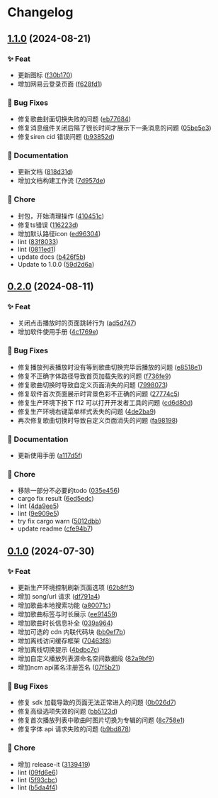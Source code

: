 # Changelog

## [1.1.0](https://github.com/QingXia-Ela/MonsterSirenDesktop/compare/0.2.0...1.1.0) (2024-08-21)


### ✨ Feat

* 更新图标 ([f30b170](https://github.com/QingXia-Ela/MonsterSirenDesktop/commit/f30b170ea4d74a465c684e56bdaa44d1a50d44c4))
* 增加网易云登录页面 ([f628fd1](https://github.com/QingXia-Ela/MonsterSirenDesktop/commit/f628fd12c0e11d251991f7e6d371c516f94dc24c))


### 🐛 Bug Fixes

* 修复歌曲封面切换失败的问题 ([eb77684](https://github.com/QingXia-Ela/MonsterSirenDesktop/commit/eb776842be66e74122b400ddf4981a93bdf07f11))
* 修复消息组件关闭后隔了很长时间才展示下一条消息的问题 ([05be5e3](https://github.com/QingXia-Ela/MonsterSirenDesktop/commit/05be5e392ece404a1acda4c6aec4c97297af0410))
* 修复siren cid 错误问题 ([b93852d](https://github.com/QingXia-Ela/MonsterSirenDesktop/commit/b93852d9870d079259d403d83c3ea3586cd3f0be))


### 📝 Documentation

* 更新文档 ([818d31d](https://github.com/QingXia-Ela/MonsterSirenDesktop/commit/818d31d94cc13fe729eb31ee7fa28416ace35bea))
* 增加文档构建工作流 ([7d957de](https://github.com/QingXia-Ela/MonsterSirenDesktop/commit/7d957dec3c59cd7a184ec4784a24834c069918d6))


### 🚩 Chore

* 封包，开始清理操作 ([410451c](https://github.com/QingXia-Ela/MonsterSirenDesktop/commit/410451c2e202efc096e781ce2267caf94d718858))
* 修复ts错误 ([116223d](https://github.com/QingXia-Ela/MonsterSirenDesktop/commit/116223d86685e773e56848a53963ff904c3382a8))
* 增加默认路径icon ([ed96304](https://github.com/QingXia-Ela/MonsterSirenDesktop/commit/ed96304aff98008b5a56cb044a86d45338664446))
* lint ([83f8033](https://github.com/QingXia-Ela/MonsterSirenDesktop/commit/83f80332d7c7887b7ad83121d8b87a2b96ce542d))
* lint ([0811ed1](https://github.com/QingXia-Ela/MonsterSirenDesktop/commit/0811ed12857af5a7bd66bd753597c5540e5312dc))
* update docs ([b426f5b](https://github.com/QingXia-Ela/MonsterSirenDesktop/commit/b426f5b20ee9223dbd2b3037da6627e71d083780))
* Update to 1.0.0 ([59d2d6a](https://github.com/QingXia-Ela/MonsterSirenDesktop/commit/59d2d6a3f6e4e4b7aaba8c92891d988cdab87d69))

## [0.2.0](https://github.com/QingXia-Ela/MonsterSirenDesktop/compare/0.1.0...0.2.0) (2024-08-11)


### ✨ Feat

* 关闭点击播放时的页面跳转行为 ([ad5d747](https://github.com/QingXia-Ela/MonsterSirenDesktop/commit/ad5d7476ca0baefc6576640d9cc54b5aa2a3e81f))
* 增加软件使用手册 ([4c1769e](https://github.com/QingXia-Ela/MonsterSirenDesktop/commit/4c1769ea693fcadc5cac1168e1639aaa7ca4b0ae))


### 🐛 Bug Fixes

* 修复播放列表播放时没有等到歌曲切换完毕后播放的问题 ([e8518e1](https://github.com/QingXia-Ela/MonsterSirenDesktop/commit/e8518e10d738b1a2f1c7aa8d613225a2c33f7666))
* 修复不正确字体路径导致首页加载失败的问题 ([f736fe9](https://github.com/QingXia-Ela/MonsterSirenDesktop/commit/f736fe94d86a07c2ada647e3e2701ee454fd0f5d))
* 修复歌曲切换时导致自定义页面消失的问题 ([7998073](https://github.com/QingXia-Ela/MonsterSirenDesktop/commit/799807334fdce144b3d91b47898f2a527741885a))
* 修复软件首次页面展示时背景色彩不正确的问题 ([27774c5](https://github.com/QingXia-Ela/MonsterSirenDesktop/commit/27774c59f321edcd1f5ab2a21035c2b4b63ded96))
* 修复生产环境下按下 f12 可以打开开发者工具的问题 ([cd6d80d](https://github.com/QingXia-Ela/MonsterSirenDesktop/commit/cd6d80d967d1f7b889026ca26496326d745b4bc6))
* 修复生产环境右键菜单样式丢失的问题 ([4de2ba9](https://github.com/QingXia-Ela/MonsterSirenDesktop/commit/4de2ba992b07bbd2be25646e5358079bcf97f2b2))
* 再次修复歌曲切换时导致自定义页面消失的问题 ([fa98198](https://github.com/QingXia-Ela/MonsterSirenDesktop/commit/fa981980609794418ea5b4f425dc8ffc7ff72af1))


### 📝 Documentation

* 更新使用手册 ([a117d5f](https://github.com/QingXia-Ela/MonsterSirenDesktop/commit/a117d5f78ebb5cbd9b438a9d9adf8ee631b0fbd6))


### 🚩 Chore

* 移除一部分不必要的todo ([035e456](https://github.com/QingXia-Ela/MonsterSirenDesktop/commit/035e456fabf66e650d5e95eed1987be45439e879))
* cargo fix result ([6ed5edc](https://github.com/QingXia-Ela/MonsterSirenDesktop/commit/6ed5edc945bb7b22fe627d19c5f92bf1a1870ac0))
* lint ([4da9ee5](https://github.com/QingXia-Ela/MonsterSirenDesktop/commit/4da9ee5da3c8c9444b4cb50334a24c209e1946e5))
* lint ([9e909e5](https://github.com/QingXia-Ela/MonsterSirenDesktop/commit/9e909e5b42e6db1068ebc81c1b7765234720c197))
* try fix cargo warn ([5012dbb](https://github.com/QingXia-Ela/MonsterSirenDesktop/commit/5012dbba184cc0108dda367c1938136a77893e07))
* update readme ([cfe94b7](https://github.com/QingXia-Ela/MonsterSirenDesktop/commit/cfe94b7672ded238e83176a7dceaee66dc2cea34))

## [0.1.0](https://github.com/QingXia-Ela/MonsterSirenDesktop/compare/0.0.1-alpha.1...0.1.0) (2024-07-30)


### ✨ Feat

* 更新生产环境控制刷新页面选项 ([62b8ff3](https://github.com/QingXia-Ela/MonsterSirenDesktop/commit/62b8ff31af193a2f76d5dbdb9fb78b626fc53c25))
* 增加 song/url 请求 ([df791a4](https://github.com/QingXia-Ela/MonsterSirenDesktop/commit/df791a4d8ffa83508aabd70498f50136732fd4d5))
* 增加歌曲本地搜索功能 ([a80071c](https://github.com/QingXia-Ela/MonsterSirenDesktop/commit/a80071c530d3ec231c527ba8e75805da931d5c68))
* 增加歌曲标签与时长展示 ([ee91459](https://github.com/QingXia-Ela/MonsterSirenDesktop/commit/ee91459963fad77492baa3f9c3cb3c5d05f11375))
* 增加歌曲时长信息补全 ([039a964](https://github.com/QingXia-Ela/MonsterSirenDesktop/commit/039a964fe975bc9e337c9def8c58f89e562bf1b0))
* 增加可选的 cdn 内联代码块 ([bb0ef7b](https://github.com/QingXia-Ela/MonsterSirenDesktop/commit/bb0ef7b6879b658da259ce035948616e203f4308))
* 增加离线访问缓存框架 ([70463f8](https://github.com/QingXia-Ela/MonsterSirenDesktop/commit/70463f817b78f36a87d568d44c8a4abf30ba713c))
* 增加离线切换提示 ([4bdbc7c](https://github.com/QingXia-Ela/MonsterSirenDesktop/commit/4bdbc7cb378c8ce9916b2777f583910adb5f83d8))
* 增加自定义播放列表源命名空间数据段 ([82a9bf9](https://github.com/QingXia-Ela/MonsterSirenDesktop/commit/82a9bf9650c0b4eb0e8059b0edccc27a4ac6ff26))
* 增加ncm api匿名注册签名 ([07f5b21](https://github.com/QingXia-Ela/MonsterSirenDesktop/commit/07f5b21cbbd8909f1c0279288b438ccaf764bb3e))


### 🐛 Bug Fixes

* 修复 sdk 加载导致的页面无法正常进入的问题 ([0b026d7](https://github.com/QingXia-Ela/MonsterSirenDesktop/commit/0b026d7002cbc1656f8ad25bb1809997a240aaa2))
* 修复高级选项失效的问题 ([bb5123d](https://github.com/QingXia-Ela/MonsterSirenDesktop/commit/bb5123d6c6f14b4d8eb588892ff88fec2da082ce))
* 修复首次播放列表中歌曲时图片切换为专辑的问题 ([8c758e1](https://github.com/QingXia-Ela/MonsterSirenDesktop/commit/8c758e1fed77478d2e66d12a031b07011b5195e5))
* 修复字体 api 请求失败的问题 ([b9bd878](https://github.com/QingXia-Ela/MonsterSirenDesktop/commit/b9bd878ce7d7b1c145710ad9e2b4c1128494eb9a))


### 🚩 Chore

* 增加 release-it ([3139419](https://github.com/QingXia-Ela/MonsterSirenDesktop/commit/313941911cc8dadc9736c3b6428ff237ec2af778))
* lint ([09fd6e6](https://github.com/QingXia-Ela/MonsterSirenDesktop/commit/09fd6e6d8384134692ed1f687b07fe6d6db34b35))
* lint ([5f93cbc](https://github.com/QingXia-Ela/MonsterSirenDesktop/commit/5f93cbc49676517d2ef1e5d1b6bf6c1ad08e0f58))
* lint ([b5da4f4](https://github.com/QingXia-Ela/MonsterSirenDesktop/commit/b5da4f40aa0239d256852773d83917e095564e74))
